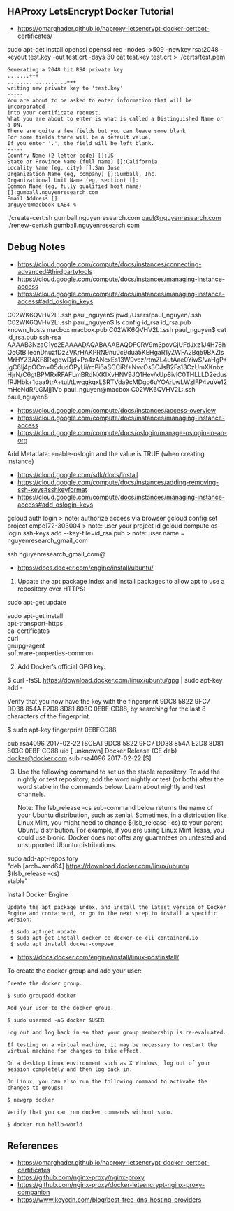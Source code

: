 
## HAProxy LetsEncrypt Docker Tutorial

* https://omarghader.github.io/haproxy-letsencrypt-docker-certbot-certificates/

sudo apt-get install openssl 
openssl req -nodes -x509 -newkey rsa:2048 -keyout test.key -out test.crt -days 30
cat test.key test.crt > ./certs/test.pem

```
Generating a 2048 bit RSA private key
.......+++
...................+++
writing new private key to 'test.key'
-----
You are about to be asked to enter information that will be incorporated
into your certificate request.
What you are about to enter is what is called a Distinguished Name or a DN.
There are quite a few fields but you can leave some blank
For some fields there will be a default value,
If you enter '.', the field will be left blank.
-----
Country Name (2 letter code) []:US
State or Province Name (full name) []:California
Locality Name (eg, city) []:San Jose
Organization Name (eg, company) []:Gumball, Inc.
Organizational Unit Name (eg, section) []:
Common Name (eg, fully qualified host name) []:gumball.nguyenresearch.com
Email Address []:
pnguyen@macbook LAB4 % 
```

./create-cert.sh gumball.nguyenresearch.com paul@nguyenresearch.com  
./renew-cert.sh gumball.nguyenresearch.com   


## Debug Notes

* https://cloud.google.com/compute/docs/instances/connecting-advanced#thirdpartytools
* https://cloud.google.com/compute/docs/instances/managing-instance-access
* https://cloud.google.com/compute/docs/instances/managing-instance-access#add_oslogin_keys

C02WK6QVHV2L:.ssh paul_nguyen$ pwd
/Users/paul_nguyen/.ssh
C02WK6QVHV2L:.ssh paul_nguyen$ ls
config		id_rsa		id_rsa.pub	known_hosts	macbox		macbox.pub
C02WK6QVHV2L:.ssh paul_nguyen$ cat id_rsa.pub 
ssh-rsa AAAAB3NzaC1yc2EAAAADAQABAAABAQDFCRV9m3povCjUFdJxz1J4H78hQcGtBIIeonDhuzfDzZVKrHAKPRN9nu0c9dua5KEHgaR1yZWFA2Bq59BXZlsMrHYZ3AKF8RxgdwDjd+Po4zANcxEs13W9vcz/rtmZL4utAae0YiwS/vaHgP+jgC6Ij4pOCm+05dudOPyUi/rcPi6aSCCiR/+NvvOs3CJsB2Fa13CzUmXKnbzHjrN/C6gtBPMRxRFAFLmBRdNXKIXvHNV9JQ1Hev/xUp8ivlC0THLLLD2edusfRJHbk+1oaa9trA+tui/tLwqgkqxLSRTVda9cMDgo6uYOArLwLWzIFP4vuVe12mHeNdR/LGMjj1Vb paul_nguyen@macbox
C02WK6QVHV2L:.ssh paul_nguyen$ 


* https://cloud.google.com/compute/docs/instances/access-overview
* https://cloud.google.com/compute/docs/instances/managing-instance-access
* https://cloud.google.com/compute/docs/oslogin/manage-oslogin-in-an-org

Add Metadata: enable-oslogin and the value is TRUE (when creating instance)

* https://cloud.google.com/sdk/docs/install
* https://cloud.google.com/compute/docs/instances/adding-removing-ssh-keys#sshkeyformat
* https://cloud.google.com/compute/docs/instances/managing-instance-access#add_oslogin_keys

gcloud auth login
    > note: authorize access via browser
gcloud config set project cmpe172-303004 
    > note: user your project id
gcloud compute os-login ssh-keys add --key-file=id_rsa.pub
    > note: user name =  nguyenresearch_gmail_com

ssh nguyenresearch_gmail_com@<host>



* https://docs.docker.com/engine/install/ubuntu/

1. Update the apt package index and install packages to allow apt to use a repository over HTTPS:

sudo apt-get update

sudo apt-get install \
    apt-transport-https \
    ca-certificates \
    curl \
    gnupg-agent \
    software-properties-common



2. Add Docker’s official GPG key:

$ curl -fsSL https://download.docker.com/linux/ubuntu/gpg | sudo apt-key add -

Verify that you now have the key with the fingerprint 9DC8 5822 9FC7 DD38 854A  E2D8 8D81 803C 0EBF CD88, by searching for the last 8 characters of the fingerprint.

$ sudo apt-key fingerprint 0EBFCD88

pub   rsa4096 2017-02-22 [SCEA]
      9DC8 5822 9FC7 DD38 854A  E2D8 8D81 803C 0EBF CD88
uid           [ unknown] Docker Release (CE deb) <docker@docker.com>
sub   rsa4096 2017-02-22 [S]

3. Use the following command to set up the stable repository. To add the nightly or test repository, add the word nightly or test (or both) after the word stable in the commands below. Learn about nightly and test channels.

    Note: The lsb_release -cs sub-command below returns the name of your Ubuntu distribution, such as xenial. Sometimes, in a distribution like Linux Mint, you might need to change $(lsb_release -cs) to your parent Ubuntu distribution. For example, if you are using Linux Mint Tessa, you could use bionic. Docker does not offer any guarantees on untested and unsupported Ubuntu distributions.

sudo add-apt-repository \
   "deb [arch=amd64] https://download.docker.com/linux/ubuntu \
   $(lsb_release -cs) \
   stable"


 Install Docker Engine

    Update the apt package index, and install the latest version of Docker Engine and containerd, or go to the next step to install a specific version:

     $ sudo apt-get update
     $ sudo apt-get install docker-ce docker-ce-cli containerd.io
     $ sudo apt install docker-compose


* https://docs.docker.com/engine/install/linux-postinstall/

To create the docker group and add your user:

    Create the docker group.

    $ sudo groupadd docker

    Add your user to the docker group.

    $ sudo usermod -aG docker $USER

    Log out and log back in so that your group membership is re-evaluated.

    If testing on a virtual machine, it may be necessary to restart the virtual machine for changes to take effect.

    On a desktop Linux environment such as X Windows, log out of your session completely and then log back in.

    On Linux, you can also run the following command to activate the changes to groups:

    $ newgrp docker 

    Verify that you can run docker commands without sudo.

    $ docker run hello-world



## References

* https://omarghader.github.io/haproxy-letsencrypt-docker-certbot-certificates
* https://github.com/nginx-proxy/nginx-proxy
* https://github.com/nginx-proxy/docker-letsencrypt-nginx-proxy-companion
* https://www.keycdn.com/blog/best-free-dns-hosting-providers




